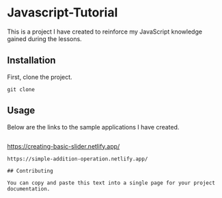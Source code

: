 # Javascript-Tutorial
This is a project I have created to reinforce my JavaScript knowledge gained during the lessons.
## Installation
First, clone the project.

```
git clone
```
## Usage
Below are the links to the sample applications I have created.

```

```
https://creating-basic-slider.netlify.app/

```
https://simple-addition-operation.netlify.app/

## Contributing

You can copy and paste this text into a single page for your project documentation.


